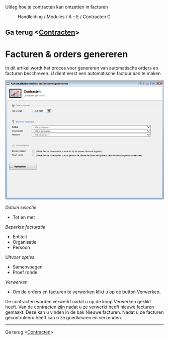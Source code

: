 <properties>
	<page>
		<title>Contracten</title>
		<description>Uitleg hoe je contracten kan omzetten in facturen</description>
	</page>
	<menu>
		<position>Handleiding / Modules / A - E / Contracten</position>
		<title>Contracten genereren</title>
		<sort>C</sort>
	</menu>
</properties>

Ga terug <[Contracten](http://hybridsaas.support/pages/handleiding/modules/A-E/contracten/Introductie)>
----------

# Facturen & orders genereren #
In dit artikel wordt het proces voor genereren van automatische orders en facturen beschreven. U dient eerst een automatische factuur aan te maken

![](images/contract-genereren-start.jpg) 

*Datum selectie*

- Tot en met

*Beperkte facturatie*

- Entiteit
- Organisatie
- Persoon

*Uitvoer opties*

- Samenvoegen
- Proef ronde

*Verwerken*

- Om de orders en facturen te verwerken klikt u op de button Verwerken.

<div class="info">De contracten worden verwerkt nadat u op de knop Verwerken geklikt heeft. Van de contracten zijn nadat u ze verwerkt heeft nieuwe facturen gemaakt. Deze kan u vinden in de bak Nieuwe facturen. Nadat u de facturen gecontroleerd heeft kan u ze goedkeuren en verzenden.</div>

----------

Ga terug <[Contracten](http://hybridsaas.support/pages/handleiding/modules/A-E/contracten/Introductie)>


